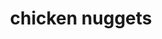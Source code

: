 ---
title: "chicken nuggets "
price: "$8.00 ·—· $10.00"
category: "Appetizers"
img: ""
desc: "served with french fries- Pick 12 pc or 16 pc"
---